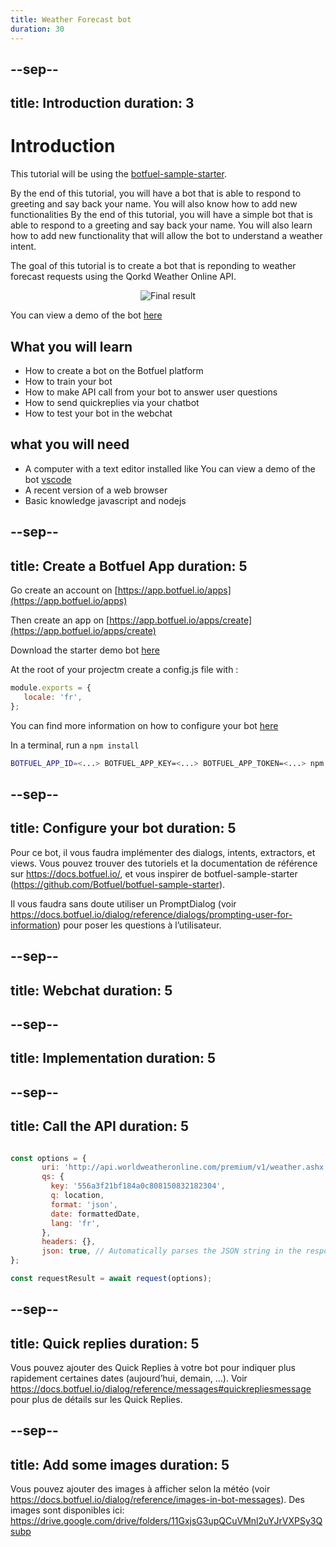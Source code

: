 ```yaml
---
title: Weather Forecast bot
duration: 30
---
```


--sep--
---
title: Introduction
duration: 3
---

# Introduction

This tutorial will be using the [botfuel-sample-starter](https://github.com/Botfuel/botfuel-sample-starter).

By the end of this tutorial, you will have a bot that is able to respond to greeting and say back your name. You will also know how to add new functionalities 
By the end of this tutorial, you will have a simple bot that is able to respond to a greeting and say back your name. You will also learn how to add new functionality that will allow the bot to understand a weather intent.

The goal of this tutorial is to create a bot that is reponding to weather forecast requests using the Qorkd Weather Online API.

<center>
<img src="/assets/tutorials/meteo-bot/images/demo.png" title="Final result" alt="Final result" targer="_blank" />
</center>

You can view a demo of the bot <a href="https://botfuel-webchat-demo.herokuapp.com/weather" target="_blank">here</a>


## What you will learn
* How to create a bot on the Botfuel platform
* How to train your bot
* How to make API call from your bot to answer user questions
* How to send quickreplies via your chatbot
* How to test your bot in the webchat

## what you will need
* A computer with a text editor installed like 
You can view a demo of the bot <a href="https://code.visualstudio.com/" target="_blank">vscode</a>
* A recent version of a web browser
* Basic knowledge javascript and nodejs


--sep--
---
title: Create a Botfuel App
duration: 5
---

Go create an account on [https://app.botfuel.io/apps](https://app.botfuel.io/apps)

Then create an app on [https://app.botfuel.io/apps/create](https://app.botfuel.io/apps/create)

Download the starter demo bot [here](https://github.com/Botfuel/botfuel-sample-starter/archive/master.zip)

At the root of your projectm create a config.js file with :

```javascript
module.exports = {
   locale: 'fr',
};
```

You can find more information on how to configure your bot [here](https://docs.botfuel.io/dialog/reference/configuration)

In a terminal, run a `npm install`

```bash
BOTFUEL_APP_ID=<...> BOTFUEL_APP_KEY=<...> BOTFUEL_APP_TOKEN=<...> npm start config 
```


--sep--
---
title: Configure your bot
duration: 5
---


Pour ce bot, il vous faudra implémenter des dialogs, intents, extractors, et views. Vous pouvez trouver des tutoriels et la documentation de référence sur https://docs.botfuel.io/, et vous inspirer de botfuel-sample-starter (https://github.com/Botfuel/botfuel-sample-starter).

Il vous faudra sans doute utiliser un PromptDialog (voir https://docs.botfuel.io/dialog/reference/dialogs/prompting-user-for-information) pour poser les questions à l’utilisateur.


--sep--
---
title: Webchat
duration: 5
---

--sep--
---
title: Implementation
duration: 5
---

--sep--
---
title: Call the API
duration: 5
---

```javascript

const options = {
       uri: 'http://api.worldweatheronline.com/premium/v1/weather.ashx',
       qs: {
         key: '556a3f21bf184a0c808150832182304', 
         q: location,
         format: 'json',
         date: formattedDate,
         lang: 'fr',
       },
       headers: {},
       json: true, // Automatically parses the JSON string in the response
};

const requestResult = await request(options);
```

--sep--
---
title: Quick replies
duration: 5
---

Vous pouvez ajouter des Quick Replies à votre bot pour indiquer plus rapidement certaines dates (aujourd’hui, demain, …).
Voir https://docs.botfuel.io/dialog/reference/messages#quickrepliesmessage pour plus de détails sur les Quick Replies.

--sep--
---
title: Add some images
duration: 5
---

Vous pouvez ajouter des images à afficher selon la météo (voir https://docs.botfuel.io/dialog/reference/images-in-bot-messages). 
Des images sont disponibles ici: https://drive.google.com/drive/folders/11GxjsG3upQCuVMnl2uYJrVXPSy3Qsubp
